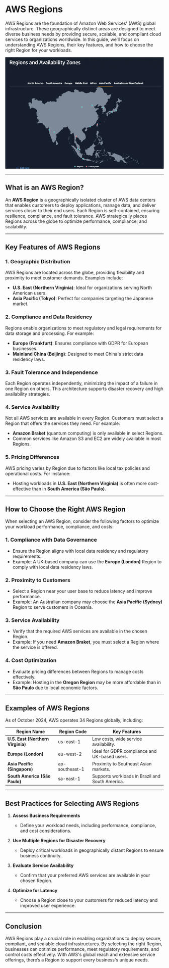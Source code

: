 # AWS Regions

AWS Regions are the foundation of Amazon Web Services' (AWS) global infrastructure. These geographically distinct areas are designed to meet diverse business needs by providing secure, scalable, and compliant cloud services to organizations worldwide. In this guide, we’ll focus on understanding AWS Regions, their key features, and how to choose the right Region for your workloads.

![alt text](image-3.png)

---

## **What is an AWS Region?**

An **AWS Region** is a geographically isolated cluster of AWS data centers that enables customers to deploy applications, manage data, and deliver services closer to their end users. Each Region is self-contained, ensuring resilience, compliance, and fault tolerance. AWS strategically places Regions across the globe to optimize performance, compliance, and scalability.

---

## **Key Features of AWS Regions**

### **1. Geographic Distribution**
AWS Regions are located across the globe, providing flexibility and proximity to meet customer demands. Examples include:
- **U.S. East (Northern Virginia)**: Ideal for organizations serving North American users.
- **Asia Pacific (Tokyo)**: Perfect for companies targeting the Japanese market.

### **2. Compliance and Data Residency**
Regions enable organizations to meet regulatory and legal requirements for data storage and processing. For example:
- **Europe (Frankfurt)**: Ensures compliance with GDPR for European businesses.
- **Mainland China (Beijing)**: Designed to meet China's strict data residency laws.

### **3. Fault Tolerance and Independence**
Each Region operates independently, minimizing the impact of a failure in one Region on others. This architecture supports disaster recovery and high availability strategies.

### **4. Service Availability**
Not all AWS services are available in every Region. Customers must select a Region that offers the services they need. For example:
- **Amazon Braket** (quantum computing) is only available in select Regions.
- Common services like Amazon S3 and EC2 are widely available in most Regions.

### **5. Pricing Differences**
AWS pricing varies by Region due to factors like local tax policies and operational costs. For instance:
- Hosting workloads in **U.S. East (Northern Virginia)** is often more cost-effective than in **South America (São Paulo)**.

---

## **How to Choose the Right AWS Region**

When selecting an AWS Region, consider the following factors to optimize your workload performance, compliance, and costs:

### **1. Compliance with Data Governance**
- Ensure the Region aligns with local data residency and regulatory requirements.
- Example: A UK-based company can use the **Europe (London)** Region to comply with local data residency laws.

### **2. Proximity to Customers**
- Select a Region near your user base to reduce latency and improve performance.
- Example: An Australian company may choose the **Asia Pacific (Sydney)** Region to serve customers in Oceania.

### **3. Service Availability**
- Verify that the required AWS services are available in the chosen Region.
- Example: If you need **Amazon Braket**, you must select a Region where the service is offered.

### **4. Cost Optimization**
- Evaluate pricing differences between Regions to manage costs effectively.
- Example: Hosting in the **Oregon Region** may be more affordable than in **São Paulo** due to local economic factors.

---

## **Examples of AWS Regions**

As of October 2024, AWS operates 34 Regions globally, including:

| **Region Name**             | **Region Code** | **Key Features**                                |
|-----------------------------|-----------------|------------------------------------------------|
| **U.S. East (Northern Virginia)** | us-east-1       | Low costs, wide service availability.          |
| **Europe (London)**         | eu-west-2       | Ideal for GDPR compliance and UK-based users.  |
| **Asia Pacific (Singapore)**| ap-southeast-1  | Proximity to Southeast Asian markets.          |
| **South America (São Paulo)**| sa-east-1       | Supports workloads in Brazil and South America.|

---

## **Best Practices for Selecting AWS Regions**

1. **Assess Business Requirements**
   - Define your workload needs, including performance, compliance, and cost considerations.

2. **Use Multiple Regions for Disaster Recovery**
   - Deploy critical workloads in geographically distant Regions to ensure business continuity.

3. **Evaluate Service Availability**
   - Confirm that your preferred AWS services are available in your chosen Region.

4. **Optimize for Latency**
   - Choose a Region close to your customers for reduced latency and improved user experience.

---

## **Conclusion**

AWS Regions play a crucial role in enabling organizations to deploy secure, compliant, and scalable cloud infrastructures. By selecting the right Region, businesses can optimize performance, meet regulatory requirements, and control costs effectively. With AWS's global reach and extensive service offerings, there’s a Region to support every business's unique needs.